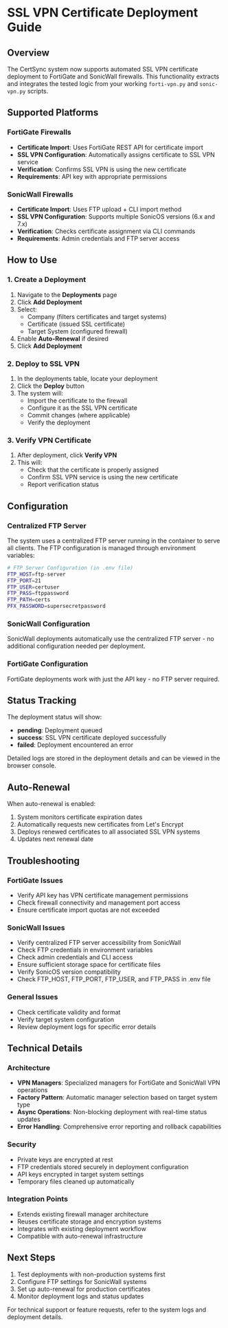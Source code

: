 # SSL VPN Certificate Deployment Guide

## Overview

The CertSync system now supports automated SSL VPN certificate deployment to FortiGate and SonicWall firewalls. This functionality extracts and integrates the tested logic from your working `forti-vpn.py` and `sonic-vpn.py` scripts.

## Supported Platforms

### FortiGate Firewalls
- **Certificate Import**: Uses FortiGate REST API for certificate import
- **SSL VPN Configuration**: Automatically assigns certificate to SSL VPN service
- **Verification**: Confirms SSL VPN is using the new certificate
- **Requirements**: API key with appropriate permissions

### SonicWall Firewalls
- **Certificate Import**: Uses FTP upload + CLI import method
- **SSL VPN Configuration**: Supports multiple SonicOS versions (6.x and 7.x)
- **Verification**: Checks certificate assignment via CLI commands
- **Requirements**: Admin credentials and FTP server access

## How to Use

### 1. Create a Deployment
1. Navigate to the **Deployments** page
2. Click **Add Deployment**
3. Select:
   - Company (filters certificates and target systems)
   - Certificate (issued SSL certificate)
   - Target System (configured firewall)
4. Enable **Auto-Renewal** if desired
5. Click **Add Deployment**

### 2. Deploy to SSL VPN
1. In the deployments table, locate your deployment
2. Click the **Deploy** button
3. The system will:
   - Import the certificate to the firewall
   - Configure it as the SSL VPN certificate
   - Commit changes (where applicable)
   - Verify the deployment

### 3. Verify VPN Certificate
1. After deployment, click **Verify VPN**
2. This will:
   - Check that the certificate is properly assigned
   - Confirm SSL VPN service is using the new certificate
   - Report verification status

## Configuration

### Centralized FTP Server
The system uses a centralized FTP server running in the container to serve all clients. The FTP configuration is managed through environment variables:

```bash
# FTP Server Configuration (in .env file)
FTP_HOST=ftp-server
FTP_PORT=21
FTP_USER=certuser
FTP_PASS=ftppassword
FTP_PATH=certs
PFX_PASSWORD=supersecretpassword
```

### SonicWall Configuration
SonicWall deployments automatically use the centralized FTP server - no additional configuration needed per deployment.

### FortiGate Configuration
FortiGate deployments work with just the API key - no FTP server required.

## Status Tracking

The deployment status will show:
- **pending**: Deployment queued
- **success**: SSL VPN certificate deployed successfully
- **failed**: Deployment encountered an error

Detailed logs are stored in the deployment details and can be viewed in the browser console.

## Auto-Renewal

When auto-renewal is enabled:
1. System monitors certificate expiration dates
2. Automatically requests new certificates from Let's Encrypt
3. Deploys renewed certificates to all associated SSL VPN systems
4. Updates next renewal date

## Troubleshooting

### FortiGate Issues
- Verify API key has VPN certificate management permissions
- Check firewall connectivity and management port access
- Ensure certificate import quotas are not exceeded

### SonicWall Issues
- Verify centralized FTP server accessibility from SonicWall
- Check FTP credentials in environment variables
- Check admin credentials and CLI access
- Ensure sufficient storage space for certificate files
- Verify SonicOS version compatibility
- Check FTP_HOST, FTP_PORT, FTP_USER, and FTP_PASS in .env file

### General Issues
- Check certificate validity and format
- Verify target system configuration
- Review deployment logs for specific error details

## Technical Details

### Architecture
- **VPN Managers**: Specialized managers for FortiGate and SonicWall VPN operations
- **Factory Pattern**: Automatic manager selection based on target system type
- **Async Operations**: Non-blocking deployment with real-time status updates
- **Error Handling**: Comprehensive error reporting and rollback capabilities

### Security
- Private keys are encrypted at rest
- FTP credentials stored securely in deployment configuration
- API keys encrypted in target system settings
- Temporary files cleaned up automatically

### Integration Points
- Extends existing firewall manager architecture
- Reuses certificate storage and encryption systems
- Integrates with existing deployment workflow
- Compatible with auto-renewal infrastructure

## Next Steps

1. Test deployments with non-production systems first
2. Configure FTP settings for SonicWall systems
3. Set up auto-renewal for production certificates
4. Monitor deployment logs and status updates

For technical support or feature requests, refer to the system logs and deployment details.